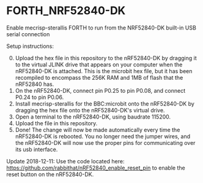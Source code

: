 # FORTH_NRF52840-DK
Enable mecrisp-sterallis FORTH to run from the NRF52840-DK built-in USB serial connection

Setup instructions:

0.  Upload the hex file in this repository to the nRF52840-DK by dragging it to the virtual JLINK drive that appears on your computer when the nRF52840-DK is attached.  This is the microbit hex file, but it has been recompiled to encompass the 256K RAM and 1MB of flash that the nRF52840 has.
1.  On the nRF52840-DK, connect pin P0.25 to pin P0.08, and connect P0.24 to pin P0.06.  
2.  Install mecrisp-sterallis for the BBC:microbit onto the nRF52840-DK by dragging the hex file onto the nRF52840-DK's virtual drive.
3.  Open a terminal to the nRF52840-DK, using baudrate 115200.
4.  Upload the file in this repository.
5.  Done!  The change will now be  made automatically every time the nRF52840-DK is rebooted.  You no longer need the jumper wires, and the nRF52840-DK will now use the proper pins for communicating over its usb interface.  

Update 2018-12-11: Use the code located here: https://github.com/rabbithat/nRF52840_enable_reset_pin to enable the reset button on the nRF52840-DK.
